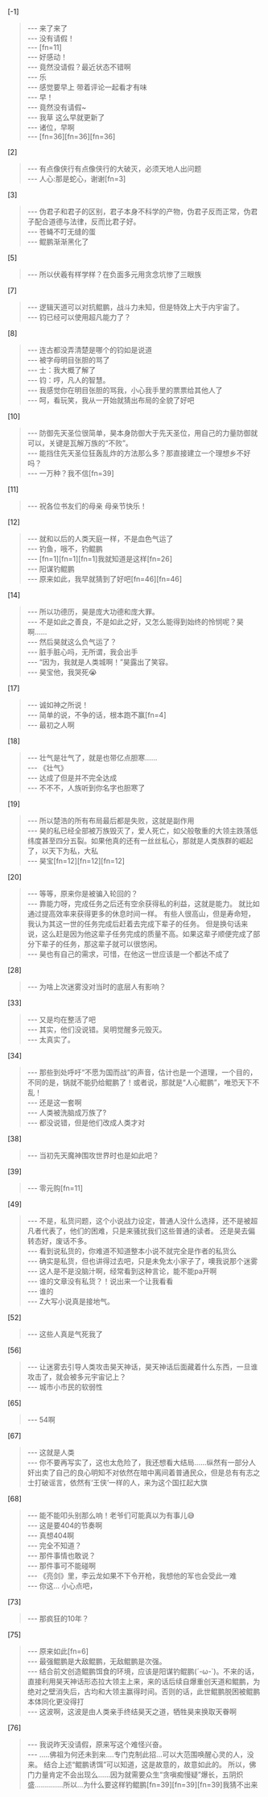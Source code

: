 
[-1] 
>--- 来了来了<br>
>--- 没有请假！<br>
>--- [fn=11]<br>
>--- 好感动！<br>
>--- 竟然没请假？最近状态不错啊<br>
>--- 乐<br>
>--- 感觉要早上   带着评论一起看才有味<br>
>--- 早！<br>
>--- 竟然没有请假~<br>
>--- 我草 这么早就更新了<br>
>--- 诸位，早啊<br>
>--- [fn=36][fn=36][fn=36]<br>

[2] 
>--- 有点像侠行有点像侠行的大破灭，必须天地人出问题<br>
>--- 人心:那是蛇心，谢谢[fn=3]<br>

[3] 
>--- 伪君子和君子的区别，君子本身不科学的产物，伪君子反而正常，伪君子配合道德与法律，反而比君子好。<br>
>--- 苍蝇不叮无缝的蛋<br>
>--- 鲲鹏渐渐黑化了<br>

[5] 
>--- 所以伏羲有样学样？在负面多元用贪念坑惨了三眼族<br>

[7] 
>--- 逻辑天道可以对抗鲲鹏，战斗力未知，但是特效上大于内宇宙了。<br>
>--- 钧已经可以使用超凡能力了？<br>

[8] 
>--- 连古都没弄清楚是哪个的钧如是说道<br>
>--- 被字母明目张胆的骂了<br>
>--- 士：我大概了解了<br>
>--- 钧：哼，凡人的智慧。<br>
>--- 我感觉你在明目张胆的骂我，小心我手里的票票给其他人了<br>
>--- 呵，看玩笑，我从一开始就猜出布局的全貌了好吧<br>

[10] 
>--- 防御先天圣位很简单，昊本身防御大于先天圣位，用自己的力量防御就可以，关键是瓦解万族的“不败”。<br>
>--- 能挡住先天圣位狂轰乱炸的方法那么多？那直接建立一个理想乡不好吗？<br>
>--- 一万种？我不信[fn=39]<br>

[11] 
>--- 祝各位书友们的母亲 母亲节快乐！<br>

[12] 
>--- 就和以后的人类天庭一样，不是血色气运了<br>
>--- 钓鱼，哦不，钓鲲鹏<br>
>--- [fn=1][fn=1][fn=1]我就知道是这样[fn=26]<br>
>--- 阳谋钓鲲鹏<br>
>--- 原来如此，我早就猜到了好吧[fn=46][fn=46]<br>

[14] 
>--- 所以功德历，昊是庞大功德和庞大罪。<br>
>--- 不是如此之善良，不是如此之好，又怎么能得到始终的怜悯呢？昊啊……<br>
>--- 然后昊就这么负气运了？<br>
>--- 脏手脏心吗，无所谓，我会出手<br>
>--- “因为，我就是人类城啊！”昊露出了笑容。<br>
>--- 昊宝他，我哭死😭<br>

[17] 
>--- 诚如神之所说！<br>
>--- 简单的说，不争的话，根本跑不赢[fn=4]<br>
>--- 最初之人啊<br>

[18] 
>--- 壮气是壮气了，就是也带亿点胆寒……<br>
>--- 《壮气》<br>
>--- 达成了但是并不完全达成<br>
>--- 不不不，人族听到你名字也胆寒了<br>

[19] 
>--- 所以楚浩的所有布局最后都是失败，这就是副作用<br>
>--- 昊的私已经全部被万族毁灭了，爱人死亡，如父般敬重的大领主跌落低纬度甚至四分五裂。如果他真的还有一丝丝私心，那就是人类族群的崛起了，以天下为私，大私<br>
>--- 昊宝[fn=12][fn=12][fn=12]<br>

[20] 
>--- 等等，原来你是被骗入轮回的？<br>
>--- 靠能力呀，完成任务之后还有空余获得私的利益，这就是能力。
就比如通过提高效率来获得更多的休息时间一样。
有些人很高山，但是寿命短，我认为其这一世的任务完成后赶着去完成下辈子的任务。
但是换句话来说，这么赶是因为他这辈子任务完成的质量不高。如果这辈子顺便完成了部分下辈子的任务，那这辈子就可以很悠闲。<br>
>--- 昊也有自己的需求，可惜，在他这一世应该是一个都达不成了<br>

[28] 
>--- 为啥上次迷雾没对当时的底层人有影响？<br>

[33] 
>--- 又是均在整活了吧<br>
>--- 其实，他们没说错。吴明觉醒多元毁灭。<br>
>--- 太真实了。<br>

[34] 
>--- 那些到处呼吁“不愿为国而战”的声音，估计也是一个道理，一个目的，不同的是，锅就不能扔给鲲鹏了！或者说，那就是“人心鲲鹏”，唯恐天下不乱！<br>
>--- 还是这一套啊<br>
>--- 人类被洗脑成万族了?<br>
>--- 都没说错，但是他们改成人类才对<br>

[38] 
>--- 当初先天魔神围攻世界时也是如此吧？<br>

[39] 
>--- 零元购[fn=11]<br>

[49] 
>--- 不是，私货问题，这个小说战力设定，普通人没什么选择，还不是被超凡者代表了，他们的困难，只是来骚扰我们这些普通的读者。
还是昊去偏转态好，废话不多。<br>
>--- 看到说私货的，你难道不知道整本小说不就完全是作者的私货么<br>
>--- 确实是私货，但也讲得过去吧，只是未免太小家子了，噢我说那个迷雾<br>
>--- 这人是不是没脑汁啊，经常看到这种言论，能不能pa开啊<br>
>--- 谁的文章没有私货？！说出来一个让我看看<br>
>--- 谁的<br>
>--- Z大写小说真是接地气。<br>

[52] 
>--- 这些人真是气死我了<br>

[56] 
>--- 让迷雾去引导人类攻击昊天神话，昊天神话后面藏着什么东西，一旦谁攻击了，就会被多元宇宙记上？<br>
>--- 城市小市民的软弱性<br>

[65] 
>--- 54啊<br>

[67] 
>--- 这就是人类<br>
>--- 你不要再写实了，这也太危险了，我还想看大结局……纵然有一部分人奸出卖了自己的良心明知不对依然在暗中离间着普通民众，但是总有有志之士打破谣言，依然有‘王侠’一样的人，来为这个国扛起大旗<br>

[68] 
>--- 能不能叩头别那么响！老爷们可能真以为有事儿😅<br>
>--- 这是要404的节奏啊<br>
>--- 真想404啊<br>
>--- 完全不知道？<br>
>--- 那件事情也敢说？<br>
>--- 那件事可不能碰啊<br>
>--- 《亮剑》里，李云龙如果不下令开枪，我想他的军也会受此一难<br>
>--- 你这...
小心点吧，<br>

[73] 
>--- 那疯狂的10年？<br>

[75] 
>--- 原来如此[fn=6]<br>
>--- 最强鲲鹏是大敌鲲鹏，无敌鲲鹏是次强。<br>
>--- 结合前文创造鲲鹏饵食的环境，应该是阳谋钓鲲鹏(´-ω-`)。不来的话，直接利用昊天神话形态拉大领主上来，来的话后续自爆重创天道和鲲鹏，为绝对之壁消失后，古均和大领主赢得时间。否则的话，此世鲲鹏脱困被鲲鹏本体同化更没得打<br>
>--- 这波啊，这波是由人类亲手终结昊天之道，牺牲昊来换取天眷啊<br>

[76] 
>--- 我说昨天没请假，原来写这个难怪兴奋。<br>
>--- .....佛祖为何还未到来....专门克制此招...可以大范围唤醒心灵的人，没来。 结合上述“鲲鹏诱饵”可以知道，这是故意的，故意如此的。   所以，佛门力量肯定不会出现么......因为就需要众生“贪嗔痴慢疑”爆长，五阴炽盛..............所以...为什么要这样钓鲲鹏[fn=39][fn=39][fn=39]我猜不出来<br>

